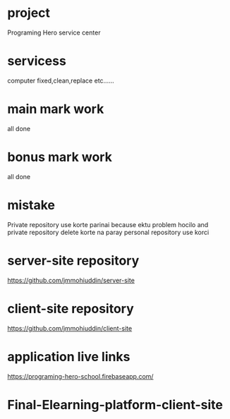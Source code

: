 # project

Programing Hero service center

# servicess

computer fixed,clean,replace etc......

# main mark work

all done

# bonus mark work

all done

# mistake

Private repository use korte parinai because ektu problem hocilo and private repository delete korte na paray personal repository use korci

# server-site repository

https://github.com/jmmohiuddin/server-site

# client-site repository

https://github.com/jmmohiuddin/client-site

# application live links

https://programing-hero-school.firebaseapp.com/
# Final-Elearning-platform-client-site
